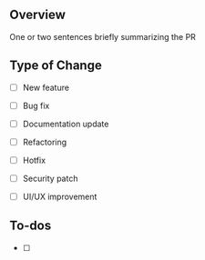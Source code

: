 ## Overview
One or two sentences briefly summarizing the PR

## Type of Change
- [ ] New feature
- [ ] Bug fix
- [ ] Documentation update
- [ ] Refactoring
- [ ] Hotfix
- [ ] Security patch
- [ ] UI/UX improvement


## To-dos
- [ ] 
